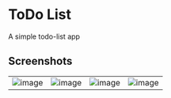 # ToDo List

A simple todo-list app

## Screenshots

|||||
|-|-|-|-|
|![image](https://user-images.githubusercontent.com/1534976/230833973-171889dd-61b7-4bf4-a1a5-75397d448c9f.png)|![image](https://user-images.githubusercontent.com/1534976/230834015-c04355a8-cde2-47f9-ab6d-b2f5e78ae0f0.png)|![image](https://user-images.githubusercontent.com/1534976/230834040-4fb80191-a7be-4171-a978-5f06a234a45a.png)|![image](https://user-images.githubusercontent.com/1534976/230834069-ee12033c-3f29-49d4-96c5-3734b207aa03.png)|
